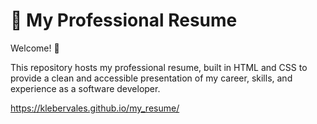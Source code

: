 # 💼 My Professional Resume

Welcome! 👋

This repository hosts my professional resume, built in HTML and CSS to provide a clean and accessible presentation of my career, skills, and experience as a software developer.


https://klebervales.github.io/my_resume/


 





